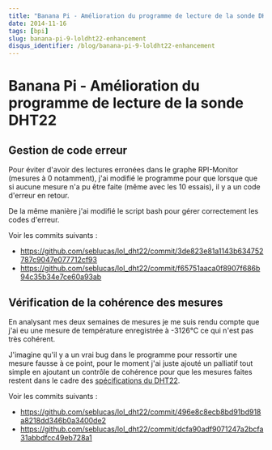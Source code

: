 ```yaml
---
title: "Banana Pi - Amélioration du programme de lecture de la sonde DHT22"
date: 2014-11-16
tags: [bpi]
slug: banana-pi-9-loldht22-enhancement
disqus_identifier: /blog/banana-pi-9-loldht22-enhancement
---
```

# Banana Pi - Amélioration du programme de lecture de la sonde DHT22

## Gestion de code erreur

Pour éviter d'avoir des lectures erronées dans le graphe RPI-Monitor (mesures à 0 notamment), j'ai modifié le programme pour que lorsque que si aucune mesure n'a pu être faite (même avec les 10 essais), il y a un code d'erreur en retour.

De la même manière j'ai modifié le script bash pour gérer correctement les codes d'erreur.

Voir les commits suivants :

 * https://github.com/seblucas/lol_dht22/commit/3de823e81a1143b634752787c9047e077712cf93
 * https://github.com/seblucas/lol_dht22/commit/f65751aaca0f8907f686b94c35b34e7ce60a93ab

## Vérification de la cohérence des mesures

En analysant mes deux semaines de mesures je me suis rendu compte que j'ai eu une mesure de température enregistrée à -3126°C ce qui n'est pas très cohérent.

J'imagine qu'il y a un vrai bug dans le programme pour ressortir une mesure fausse à ce point, pour le moment j'ai juste ajouté un palliatif tout simple en ajoutant un contrôle de cohérence pour que les mesures faites restent dans le cadre des [spécifications du DHT22](https://www.sparkfun.com/datasheets/Sensors/Temperature/DHT22.pdf).

Voir les commits suivants :

 * https://github.com/seblucas/lol_dht22/commit/496e8c8ecb8bd91bd918a8218dd346b0a3400de2
 * https://github.com/seblucas/lol_dht22/commit/dcfa90adf9071247a2bcfa31abbdfcc49eb728a1